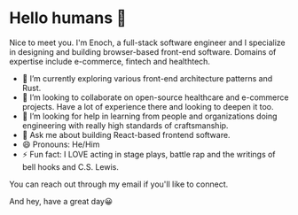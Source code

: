 # Hello humans 👋
Nice to meet you. I'm Enoch, a full-stack software engineer and I specialize in designing and building browser-based front-end software. Domains of expertise include e-commerce, fintech and healthtech. 

- 🌱 I’m currently exploring various front-end architecture patterns and Rust.
- 👯 I’m looking to collaborate on open-source healthcare and e-commerce projects. Have a lot of experience there and looking to deepen it too.
- 🤔 I’m looking for help in learning from people and organizations doing engineering with really high standards of craftsmanship. 
- 💬 Ask me about building React-based frontend software.
- 😄 Pronouns: He/Him
- ⚡ Fun fact: I LOVE acting in stage plays, battle rap and the writings of bell hooks and C.S. Lewis. 

You can reach out through my email if you'll like to connect. 

And hey, have a great day😀

<!--
**enochN/enochN** is a ✨ _special_ ✨ repository because its `README.md` (this file) appears on your GitHub profile.

Here are some ideas to get you started:

- 🔭 I’m currently working on ...
- 🌱 I’m currently learning ...
- 👯 I’m looking to collaborate on ...
- 🤔 I’m looking for help with ...
- 💬 Ask me about ...
- 📫 How to reach me: ...
- 😄 Pronouns: ...
- ⚡ Fun fact: ...
-->
